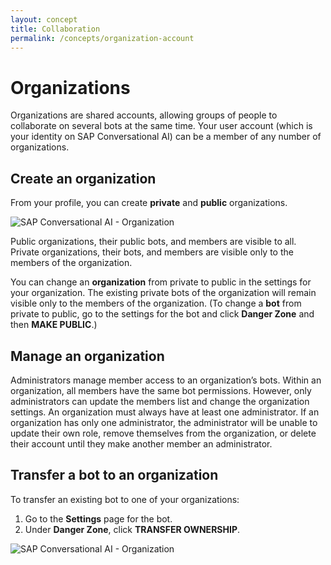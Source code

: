 ```yaml
---
layout: concept
title: Collaboration
permalink: /concepts/organization-account
---
```


# Organizations

Organizations are shared accounts, allowing groups of people to collaborate on several bots at the same time. Your user account (which is your identity on SAP Conversational AI) can be a member of any number of organizations.

## Create an organization

From your profile, you can create **private** and **public** organizations.

![SAP Conversational AI - Organization](https://cdn.cai.tools.sap/man/organisation/create-org.png)

Public organizations, their public bots, and members are visible to all. Private organizations, their bots, and members are visible only to the members of the organization.

You can change an **organization** from private to public in the settings for your organization. The existing private bots of the organization will remain visible only to the members of the organization. (To change a **bot** from private to public, go to the settings for the bot and click **Danger Zone** and then **MAKE PUBLIC**.) 

## Manage an organization

Administrators manage member access to an organization’s bots. Within an organization, all members have the same bot permissions. However, only administrators can update the members list and change the organization settings. An organization must always have at least one administrator. If an organization has only one administrator, the administrator will be unable to update their own role, remove themselves from the organization, or delete their account until they make another member an administrator.

## Transfer a bot to an organization

To transfer an existing bot to one of your organizations:

1. Go to the **Settings** page for the bot.  
2. Under **Danger Zone**, click **TRANSFER OWNERSHIP**.

![SAP Conversational AI - Organization](https://cdn.cai.tools.sap/man/organisation/transfer.png)



